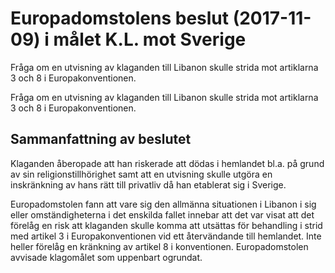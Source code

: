 # Europadomstolens beslut (2017-11-09) i målet K.L. mot Sverige

Fråga om en utvisning av klaganden till Libanon skulle strida mot artiklarna 3 och 8 i Europakonventionen.

Fråga om en utvisning av klaganden till Libanon skulle strida mot artiklarna 3 och 8 i Europakonventionen.

## Sammanfattning av beslutet

Klaganden åberopade att han riskerade att dödas i hemlandet bl.a. på grund av sin religionstillhörighet samt att en utvisning skulle utgöra en inskränkning av hans rätt till privatliv då han etablerat sig i Sverige.

Europadomstolen fann att vare sig den allmänna situationen i Libanon i sig eller omständigheterna i det enskilda fallet innebar att det var visat att det förelåg en risk att klaganden skulle komma att utsättas för behandling i strid med artikel 3 i Europakonventionen vid ett återvändande till hemlandet. Inte heller förelåg en kränkning av artikel 8 i konventionen. Europadomstolen avvisade klagomålet som uppenbart ogrundat.

